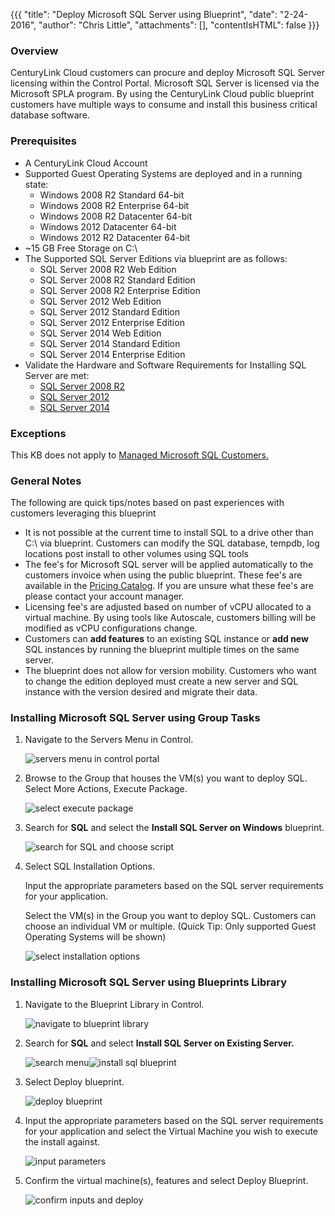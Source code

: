 {{{
  "title": "Deploy Microsoft SQL Server using Blueprint",
  "date": "2-24-2016",
  "author": "Chris Little",
  "attachments": [],
  "contentIsHTML": false
}}}

### Overview

CenturyLink Cloud customers can procure and deploy Microsoft SQL Server licensing within the Control Portal. Microsoft SQL Server is licensed via the Microsoft SPLA program. By using the CenturyLink Cloud public blueprint customers have multiple ways to consume and install this business critical database software.

### Prerequisites

* A CenturyLink Cloud Account
* Supported Guest Operating Systems are deployed and in a running state:
    * Windows 2008 R2 Standard 64-bit
    * Windows 2008 R2 Enterprise 64-bit
    * Windows 2008 R2 Datacenter 64-bit
    * Windows 2012 Datacenter 64-bit
    * Windows 2012 R2 Datacenter 64-bit
* ~15 GB Free Storage on C:\
* The Supported SQL Server Editions via blueprint are as follows:
    * SQL Server 2008 R2 Web Edition
    * SQL Server 2008 R2 Standard Edition
    * SQL Server 2008 R2 Enterprise Edition
    * SQL Server 2012 Web Edition
    * SQL Server 2012 Standard Edition
    * SQL Server 2012 Enterprise Edition
    * SQL Server 2014 Web Edition
    * SQL Server 2014 Standard Edition
    * SQL Server 2014 Enterprise Edition
* Validate the Hardware and Software Requirements for Installing SQL Server are met:
    * [SQL Server 2008 R2](//msdn.microsoft.com/en-us/library/ms143506%28v=sql.105%29.aspx)
    * [SQL Server 2012](//msdn.microsoft.com/en-us/library/ms143506%28v=sql.110%29.aspx)
    * [SQL Server 2014](//msdn.microsoft.com/en-us/library/ms143506%28v=sql.120%29.aspx)

### Exceptions

This KB does not apply to [Managed Microsoft SQL Customers.](//www.ctl.io/managed-services/ms-sql)

### General Notes

The following are quick tips/notes based on past experiences with customers leveraging this blueprint

* It is not possible at the current time to install SQL to a drive other than C:\ via blueprint. Customers can modify the SQL database, tempdb, log locations post install to other volumes using SQL tools
* The fee's for Microsoft SQL server will be applied automatically to the customers invoice when using the public blueprint. These fee's are available in the [Pricing Catalog](//www.ctl.io/pricing). If you are unsure what these fee's are please contact your account manager.
* Licensing fee's are adjusted based on number of vCPU allocated to a virtual machine. By using tools like Autoscale, customers billing will be modified as vCPU configurations change.
* Customers can **add features** to an existing SQL instance or **add new** SQL instances by running the blueprint multiple times on the same server.
* The blueprint does not allow for version mobility.  Customers who want to change the edition deployed must create a new server and SQL instance with the version desired and migrate their data.

### Installing Microsoft SQL Server using Group Tasks

1. Navigate to the Servers Menu in Control.

    ![servers menu in control portal](../images/deploy-microsoft-sql-server-using-blueprint-01.png)

2. Browse to the Group that houses the VM(s) you want to deploy SQL. Select More Actions, Execute Package.

    ![select execute package](../images/deploy-microsoft-sql-server-using-blueprint-02.png)

3. Search for **SQL** and select the **Install SQL Server on Windows** blueprint.

    ![search for SQL and choose script](../images/deploy-microsoft-sql-server-using-blueprint-03.png)

4. Select SQL Installation Options.

    Input the appropriate parameters based on the SQL server requirements for your application.

    Select the VM(s) in the Group you want to deploy SQL. Customers can choose an individual VM or multiple. (Quick Tip: Only supported Guest Operating Systems will be shown)

    ![select installation options](../images/deploy-microsoft-sql-server-using-blueprint-04.png)

### Installing Microsoft SQL Server using Blueprints Library

1. Navigate to the Blueprint Library in Control.

    ![navigate to blueprint library](../images/deploy-microsoft-sql-server-using-blueprint-05.png)

2. Search for **SQL** and select **Install SQL Server on Existing Server.**

    ![search menu](../images/deploy-microsoft-sql-server-using-blueprint-06.png)![install sql blueprint](../images/deploy-microsoft-sql-server-using-blueprint-07.png)

3. Select Deploy blueprint.

    ![deploy blueprint](../images/deploy-microsoft-sql-server-using-blueprint-08.png)

4. Input the appropriate parameters based on the SQL server requirements for your application and select the Virtual Machine you wish to execute the install against.

    ![input parameters](../images/deploy-microsoft-sql-server-using-blueprint-09.png)

5. Confirm the virtual machine(s), features and select Deploy Blueprint.

    ![confirm inputs and deploy](../images/deploy-microsoft-sql-server-using-blueprint-10.png)
